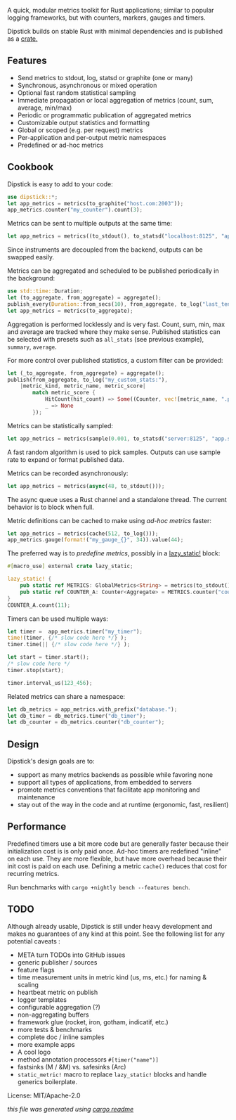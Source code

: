 A quick, modular metrics toolkit for Rust applications; similar to popular logging frameworks,
but with counters, markers, gauges and timers.

Dipstick builds on stable Rust with minimal dependencies
and is published as a [crate.](https://crates.io/crates/dipstick)

## Features

  - Send metrics to stdout, log, statsd or graphite (one or many)
  - Synchronous, asynchronous or mixed operation
  - Optional fast random statistical sampling
  - Immediate propagation or local aggregation of metrics (count, sum, average, min/max)
  - Periodic or programmatic publication of aggregated metrics
  - Customizable output statistics and formatting
  - Global or scoped (e.g. per request) metrics
  - Per-application and per-output metric namespaces
  - Predefined or ad-hoc metrics

## Cookbook

Dipstick is easy to add to your code:
```rust
use dipstick::*;
let app_metrics = metrics(to_graphite("host.com:2003"));
app_metrics.counter("my_counter").count(3);
```

Metrics can be sent to multiple outputs at the same time:
```rust
let app_metrics = metrics((to_stdout(), to_statsd("localhost:8125", "app1.host.")));
```
Since instruments are decoupled from the backend, outputs can be swapped easily.

Metrics can be aggregated and scheduled to be published periodically in the background:
```rust
use std::time::Duration;
let (to_aggregate, from_aggregate) = aggregate();
publish_every(Duration::from_secs(10), from_aggregate, to_log("last_ten_secs:"), all_stats);
let app_metrics = metrics(to_aggregate);
```
Aggregation is performed locklessly and is very fast.
Count, sum, min, max and average are tracked where they make sense.
Published statistics can be selected with presets such as `all_stats` (see previous example),
`summary`, `average`.

For more control over published statistics, a custom filter can be provided:
```rust
let (_to_aggregate, from_aggregate) = aggregate();
publish(from_aggregate, to_log("my_custom_stats:"),
    |metric_kind, metric_name, metric_score|
        match metric_score {
            HitCount(hit_count) => Some((Counter, vec![metric_name, ".per_thousand"], hit_count / 1000)),
            _ => None
        });
```

Metrics can be statistically sampled:
```rust
let app_metrics = metrics(sample(0.001, to_statsd("server:8125", "app.sampled.")));
```
A fast random algorithm is used to pick samples.
Outputs can use sample rate to expand or format published data.

Metrics can be recorded asynchronously:
```rust
let app_metrics = metrics(async(48, to_stdout()));
```
The async queue uses a Rust channel and a standalone thread.
The current behavior is to block when full.

Metric definitions can be cached to make using _ad-hoc metrics_ faster:
```rust
let app_metrics = metrics(cache(512, to_log()));
app_metrics.gauge(format!("my_gauge_{}", 34)).value(44);
```

The preferred way is to _predefine metrics_,
possibly in a [lazy_static!](https://crates.io/crates/lazy_static) block:
```rust
#[macro_use] external crate lazy_static;

lazy_static! {
    pub static ref METRICS: GlobalMetrics<String> = metrics(to_stdout());
    pub static ref COUNTER_A: Counter<Aggregate> = METRICS.counter("counter_a");
}
COUNTER_A.count(11);
```

Timers can be used multiple ways:
```rust
let timer =  app_metrics.timer("my_timer");
time!(timer, {/* slow code here */} );
timer.time(|| {/* slow code here */} );

let start = timer.start();
/* slow code here */
timer.stop(start);

timer.interval_us(123_456);
```

Related metrics can share a namespace:
```rust
let db_metrics = app_metrics.with_prefix("database.");
let db_timer = db_metrics.timer("db_timer");
let db_counter = db_metrics.counter("db_counter");
```


## Design
Dipstick's design goals are to:
- support as many metrics backends as possible while favoring none
- support all types of applications, from embedded to servers
- promote metrics conventions that facilitate app monitoring and maintenance
- stay out of the way in the code and at runtime (ergonomic, fast, resilient)

## Performance
Predefined timers use a bit more code but are generally faster because their initialization cost is is only paid once.
Ad-hoc timers are redefined "inline" on each use. They are more flexible, but have more overhead because their init cost is paid on each use.
Defining a metric `cache()` reduces that cost for recurring metrics.

Run benchmarks with `cargo +nightly bench --features bench`.

## TODO
Although already usable, Dipstick is still under heavy development and makes no guarantees
of any kind at this point. See the following list for any potential caveats :
- META turn TODOs into GitHub issues
- generic publisher / sources
- feature flags
- time measurement units in metric kind (us, ms, etc.) for naming & scaling
- heartbeat metric on publish
- logger templates
- configurable aggregation (?)
- non-aggregating buffers
- framework glue (rocket, iron, gotham, indicatif, etc.)
- more tests & benchmarks
- complete doc / inline samples
- more example apps
- A cool logo
- method annotation processors `#[timer("name")]`
- fastsinks (M / &M) vs. safesinks (Arc<M>)
- `static_metric!` macro to replace `lazy_static!` blocks and handle generics boilerplate.

License: MIT/Apache-2.0

_this file was generated using [cargo readme](https://github.com/livioribeiro/cargo-readme)_
